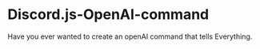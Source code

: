 # Discord.js-OpenAI-command
Have you ever wanted to create an openAI command that tells Everything.
